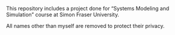 This repository includes a project done for “Systems Modeling and Simulation” course at Simon Fraser University.

All names other than myself are removed to protect their privacy.
